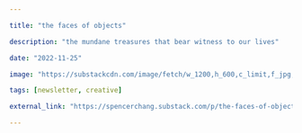 ```yaml
---

title: "the faces of objects"

description: "the mundane treasures that bear witness to our lives"

date: "2022-11-25"

image: "https://substackcdn.com/image/fetch/w_1200,h_600,c_limit,f_jpg,q_auto:good,fl_progressive:steep/https%3A%2F%2Fbucketeer-e05bbc84-baa3-437e-9518-adb32be77984.s3.amazonaws.com%2Fpublic%2Fimages%2F5c426b0a-f05f-4393-833a-d657c35ef20a_721x696.png"

tags: [newsletter, creative]

external_link: "https://spencerchang.substack.com/p/the-faces-of-objects"

---
```

